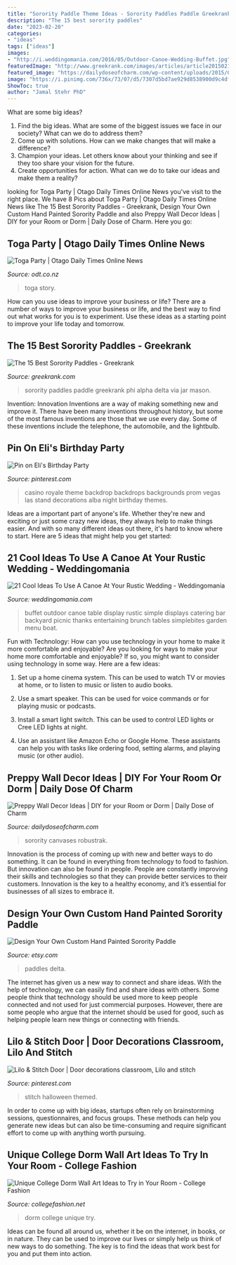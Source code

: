 ```yaml
---
title: "Sorority Paddle Theme Ideas - Sorority Paddles Paddle Greekrank Phi Alpha Delta Via Jar Mason"
description: "The 15 best sorority paddles"
date: "2023-02-20"
categories:
- "ideas"
tags: ["ideas"]
images:
- "http://i.weddingomania.com/2016/05/Outdoor-Canoe-Wedding-Buffet.jpg"
featuredImage: "http://www.greekrank.com/images/articles/article20150217/image001.jpg"
featured_image: "https://dailydoseofcharm.com/wp-content/uploads/2015/09/d744eb24ea988039c1aa4223e28f44cb.jpg"
image: "https://i.pinimg.com/736x/73/07/d5/7307d5bd7ae929d8538900d9c4dfd914--casino-theme-casino-party.jpg"
ShowToc: true
author: "Jamal Stehr PhD"
---
```



What are some big ideas?
1. Find the big ideas. What are some of the biggest issues we face in our society? What can we do to address them?
2. Come up with solutions. How can we make changes that will make a difference?
3. Champion your ideas. Let others know about your thinking and see if they too share your vision for the future.
4. Create opportunities for action. What can we do to take our ideas and make them a reality?

	

		
looking for Toga Party | Otago Daily Times Online News you've visit to the right place. We have 8 Pics about Toga Party | Otago Daily Times Online News like The 15 Best Sorority Paddles - Greekrank, Design Your Own Custom Hand Painted Sorority Paddle and also Preppy Wall Decor Ideas | DIY for your Room or Dorm | Daily Dose of Charm. Here you go:
		
    
## Toga Party | Otago Daily Times Online News

<img loading=lazy src="https://www.odt.co.nz/sites/default/files/styles/odt_story_slideshow/public/slideshow/node-1194528/2017/02/2017_toga_03.jpg?itok=HBu9ewDW" onerror="this.onerror=null;this.src='https://tse1.mm.bing.net/th?id=OIP.052xN-5_PdQO-GTfMmYk1gHaE1&amp;pid=15.1';" alt="Toga Party | Otago Daily Times Online News">

_Source: odt.co.nz_

>toga story. 

	

How can you use ideas to improve your business or life?
There are a number of ways to improve your business or life, and the best way to find out what works for you is to experiment. Use these ideas as a starting point to improve your life today and tomorrow.

    
## The 15 Best Sorority Paddles - Greekrank

<img loading=lazy src="http://www.greekrank.com/images/articles/article20150217/image001.jpg" onerror="this.onerror=null;this.src='https://tse4.mm.bing.net/th?id=OIP.aSbkWLPUPf_tG2qUR2wGiQAAAA&amp;pid=15.1';" alt="The 15 Best Sorority Paddles - Greekrank">

_Source: greekrank.com_

>sorority paddles paddle greekrank phi alpha delta via jar mason. 

	

Invention: Innovation
Inventions are a way of making something new and improve it. There have been many inventions throughout history, but some of the most famous inventions are those that we use every day. Some of these inventions include the telephone, the automobile, and the lightbulb.

    
## Pin On Eli&#039;s Birthday Party

<img loading=lazy src="https://i.pinimg.com/736x/73/07/d5/7307d5bd7ae929d8538900d9c4dfd914--casino-theme-casino-party.jpg" onerror="this.onerror=null;this.src='https://tse4.mm.bing.net/th?id=OIP.6fSJS7XEoiQbN-VpJ1tb6AHaHa&amp;pid=15.1';" alt="Pin on Eli&#039;s Birthday Party">

_Source: pinterest.com_

>casino royale theme backdrop backdrops backgrounds prom vegas las stand decorations alba night birthday themes. 

	

Ideas are a important part of anyone's life. Whether they're new and exciting or just some crazy new ideas, they always help to make things easier. And with so many different ideas out there, it's hard to know where to start. Here are 5 ideas that might help you get started: 

    
## 21 Cool Ideas To Use A Canoe At Your Rustic Wedding - Weddingomania

<img loading=lazy src="http://i.weddingomania.com/2016/05/Outdoor-Canoe-Wedding-Buffet.jpg" onerror="this.onerror=null;this.src='https://tse2.mm.bing.net/th?id=OIP.v3wFVXQ6IV0Dg7usBYpzOAHaLG&amp;pid=15.1';" alt="21 Cool Ideas To Use A Canoe At Your Rustic Wedding - Weddingomania">

_Source: weddingomania.com_

>buffet outdoor canoe table display rustic simple displays catering bar backyard picnic thanks entertaining brunch tables simplebites garden menu boat. 

	

Fun with Technology: How can you use technology in your home to make it more comfortable and enjoyable?
Are you looking for ways to make your home more comfortable and enjoyable? If so, you might want to consider using technology in some way. Here are a few ideas:
1. Set up a home cinema system. This can be used to watch TV or movies at home, or to listen to music or listen to audio books.

2. Use a smart speaker. This can be used for voice commands or for playing music or podcasts.

3. Install a smart light switch. This can be used to control LED lights or Cree LED lights at night.

4. Use an assistant like Amazon Echo or Google Home. These assistants can help you with tasks like ordering food, setting alarms, and playing music (or other audio).

    
## Preppy Wall Decor Ideas | DIY For Your Room Or Dorm | Daily Dose Of Charm

<img loading=lazy src="https://dailydoseofcharm.com/wp-content/uploads/2015/09/d744eb24ea988039c1aa4223e28f44cb.jpg" onerror="this.onerror=null;this.src='https://tse2.mm.bing.net/th?id=OIP.10TrJOqYgDnBqkIj4o9EywHaHa&amp;pid=15.1';" alt="Preppy Wall Decor Ideas | DIY for your Room or Dorm | Daily Dose of Charm">

_Source: dailydoseofcharm.com_

>sorority canvases robustrak. 

	

Innovation is the process of coming up with new and better ways to do something. It can be found in everything from technology to food to fashion. But innovation can also be found in people. People are constantly improving their skills and technologies so that they can provide better services to their customers. Innovation is the key to a healthy economy, and it’s essential for businesses of all sizes to embrace it.

    
## Design Your Own Custom Hand Painted Sorority Paddle

<img loading=lazy src="https://img1.etsystatic.com/013/0/7156874/il_fullxfull.445521897_ixu8.jpg" onerror="this.onerror=null;this.src='https://tse2.mm.bing.net/th?id=OIP.uXb3NLXGlqoNKbci-jwZBAHaHo&amp;pid=15.1';" alt="Design Your Own Custom Hand Painted Sorority Paddle">

_Source: etsy.com_

>paddles delta. 

	

The internet has given us a new way to connect and share ideas. With the help of technology, we can easily find and share ideas with others. Some people think that technology should be used more to keep people connected and not used for just commercial purposes. However, there are some people who argue that the internet should be used for good, such as helping people learn new things or connecting with friends.

    
## Lilo &amp; Stitch Door | Door Decorations Classroom, Lilo And Stitch

<img loading=lazy src="https://i.pinimg.com/originals/9c/36/08/9c3608c75a1d36e9dbda258c1aadc371.jpg" onerror="this.onerror=null;this.src='https://tse2.mm.bing.net/th?id=OIP.q1QNQm5x5NYgf-g3a2au9wHaJ4&amp;pid=15.1';" alt="Lilo &amp; Stitch Door | Door decorations classroom, Lilo and stitch">

_Source: pinterest.com_

>stitch halloween themed. 

	

In order to come up with big ideas, startups often rely on brainstorming sessions, questionnaires, and focus groups. These methods can help you generate new ideas but can also be time-consuming and require significant effort to come up with anything worth pursuing.

    
## Unique College Dorm Wall Art Ideas To Try In Your Room - College Fashion

<img loading=lazy src="https://www.collegefashion.net/wp-content/uploads/2019/01/dorm-wall-art.jpg" onerror="this.onerror=null;this.src='https://tse1.mm.bing.net/th?id=OIP.oY1A5W1NtMuSNemdOQZorwHaE8&amp;pid=15.1';" alt="Unique College Dorm Wall Art Ideas to Try in Your Room - College Fashion">

_Source: collegefashion.net_

>dorm college unique try. 

	

Ideas can be found all around us, whether it be on the internet, in books, or in nature. They can be used to improve our lives or simply help us think of new ways to do something. The key is to find the ideas that work best for you and put them into action.

